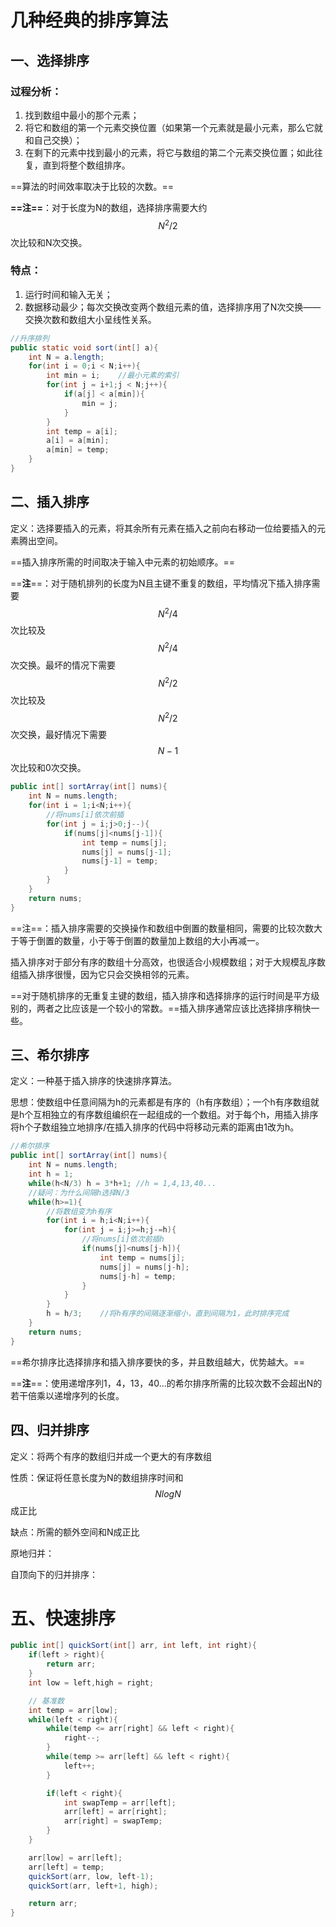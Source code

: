 # 几种经典的排序算法

## 一、选择排序

### 过程分析：

1. 找到数组中最小的那个元素；
2. 将它和数组的第一个元素交换位置（如果第一个元素就是最小元素，那么它就和自己交换）；
3. 在剩下的元素中找到最小的元素，将它与数组的第二个元素交换位置；如此往复，直到将整个数组排序。

==算法的时间效率取决于比较的次数。==

**==注==**：对于长度为N的数组，选择排序需要大约$$N^2/2$$次比较和N次交换。

### 特点：

1. 运行时间和输入无关；
2. 数据移动最少；每次交换改变两个数组元素的值，选择排序用了N次交换——交换次数和数组大小呈线性关系。

```java
//升序排列
public static void sort(int[] a){
    int N = a.length;
    for(int i = 0;i < N;i++){
        int min = i;	//最小元素的索引
        for(int j = i+1;j < N;j++){
            if(a[j] < a[min]){
                min = j;
            }
        }
        int temp = a[i];
        a[i] = a[min];
        a[min] = temp;
    }
}
```

## 二、插入排序

定义：选择要插入的元素，将其余所有元素在插入之前向右移动一位给要插入的元素腾出空间。

==插入排序所需的时间取决于输入中元素的初始顺序。==

==**注**==：对于随机排列的长度为N且主键不重复的数组，平均情况下插入排序需要$$N^2/4$$次比较及$$N^2/4$$次交换。最坏的情况下需要$$N^2/2$$次比较及$$N^2/2$$次交换，最好情况下需要$$N-1$$次比较和0次交换。

```java
public int[] sortArray(int[] nums){
    int N = nums.length;
    for(int i = 1;i<N;i++){
        //将nums[i]依次前插
        for(int j = i;j>0;j--){
            if(nums[j]<nums[j-1]){
                int temp = nums[j];
                nums[j] = nums[j-1];
                nums[j-1] = temp;
            }
        }
    }
    return nums;
}
```

==注==：插入排序需要的交换操作和数组中倒置的数量相同，需要的比较次数大于等于倒置的数量，小于等于倒置的数量加上数组的大小再减一。

插入排序对于部分有序的数组十分高效，也很适合小规模数组；对于大规模乱序数组插入排序很慢，因为它只会交换相邻的元素。

==对于随机排序的无重复主键的数组，插入排序和选择排序的运行时间是平方级别的，两者之比应该是一个较小的常数。==插入排序通常应该比选择排序稍快一些。

## 三、希尔排序

定义：一种基于插入排序的快速排序算法。

思想：使数组中任意间隔为h的元素都是有序的（h有序数组）；一个h有序数组就是h个互相独立的有序数组编织在一起组成的一个数组。对于每个h，用插入排序将h个子数组独立地排序/在插入排序的代码中将移动元素的距离由1改为h。

```java
//希尔排序
public int[] sortArray(int[] nums){
    int N = nums.length;
    int h = 1;
    while(h<N/3) h = 3*h+1;	//h = 1,4,13,40...
    //疑问：为什么间隔h选择N/3
    while(h>=1){
        //将数组变为h有序
        for(int i = h;i<N;i++){
            for(int j = i;j>=h;j-=h){
                //将nums[i]依次前插h
                if(nums[j]<nums[j-h]){
                    int temp = nums[j];
                    nums[j] = nums[j-h];
                    nums[j-h] = temp;
                }
            }
        }
        h = h/3;	//将h有序的间隔逐渐缩小，直到间隔为1，此时排序完成
    }
    return nums;
}
```

==希尔排序比选择排序和插入排序要快的多，并且数组越大，优势越大。==

==**注**==：使用递增序列1，4，13，40...的希尔排序所需的比较次数不会超出N的若干倍乘以递增序列的长度。

## 四、归并排序

定义：将两个有序的数组归并成一个更大的有序数组

性质：保证将任意长度为N的数组排序时间和$$NlogN$$成正比

缺点：所需的额外空间和N成正比

原地归并：

自顶向下的归并排序：

# 五、快速排序



```java
public int[] quickSort(int[] arr, int left, int right){
    if(left > right){
        return arr;
    }
    int low = left,high = right;

    // 基准数
    int temp = arr[low];
    while(left < right){
        while(temp <= arr[right] && left < right){
            right--;
        }
        while(temp >= arr[left] && left < right){
            left++;
        }

        if(left < right){
            int swapTemp = arr[left];
            arr[left] = arr[right];
            arr[right] = swapTemp;
        }
    }

    arr[low] = arr[left];
    arr[left] = temp;
    quickSort(arr, low, left-1);
    quickSort(arr, left+1, high);

    return arr;
}

```

























